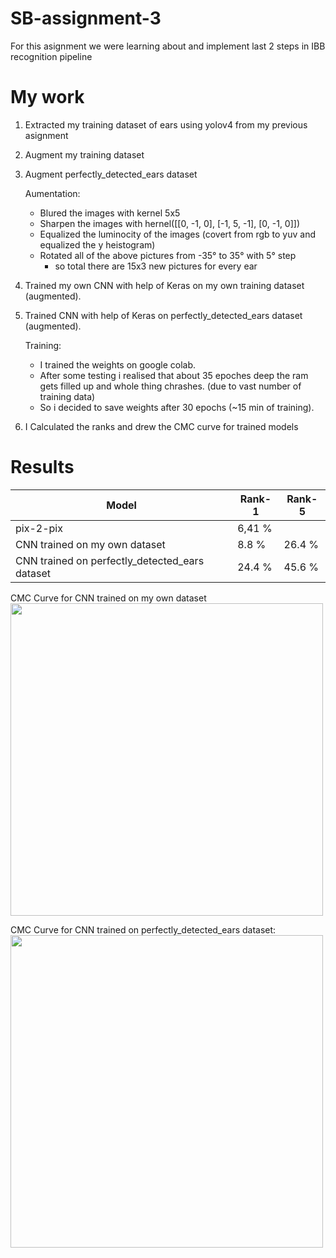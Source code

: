 # SB-assignment-3
For this asignment we were learning about and implement last 2 steps in IBB recognition pipeline

# My work
1. Extracted my training dataset of ears using yolov4 from my previous asignment
2. Augment my training dataset 
3. Augment perfectly_detected_ears dataset

    Aumentation:
      - Blured the images with kernel 5x5
      - Sharpen the images with hernel([[0, -1, 0],
                                       [-1, 5, -1],
                                        [0, -1, 0]])
      - Equalized the luminocity of the images (covert from rgb to yuv and equalized the y heistogram)
      - Rotated all of the above pictures from -35° to 35° with 5° step
        - so total there are 15x3 new pictures for every ear 
 
 5. Trained my own CNN with help of Keras on my own training dataset (augmented).
 6. Trained  CNN with help of Keras on perfectly_detected_ears dataset (augmented).

    Training:
      - I trained the weights on google colab.
      - After some testing i realised that about 35 epoches deep the ram gets filled up and whole thing chrashes. (due to vast number of training data)
      - So i decided to save weights after 30 epochs (~15 min of training).
    
7. I Calculated the ranks and drew the CMC curve for trained models

# Results

| Model | Rank-1 | Rank-5 |
| --- | --- | --- |
| pix-2-pix | 6,41 % | |
| CNN trained on my own dataset | 8.8 % | 26.4 % |
| CNN trained on perfectly_detected_ears dataset | 24.4 % | 45.6 % |

CMC Curve for CNN trained on my own dataset</br>
<img width="500" src="https://user-images.githubusercontent.com/79637072/149776572-3567da69-5709-46f8-b830-837157c010b3.png">

CMC Curve for CNN trained on perfectly_detected_ears dataset: </br>
<img width="500" src="https://user-images.githubusercontent.com/79637072/149776632-a1fc846d-5ecf-4074-b9e7-15a883a9af94.png">
